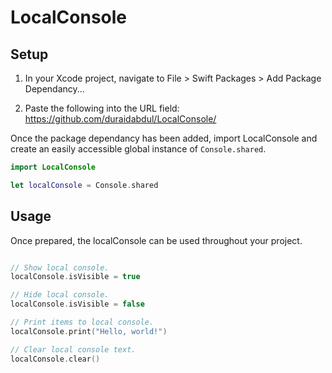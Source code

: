 # **LocalConsole**

## **Setup**

1. In your Xcode project, navigate to File > Swift Packages > Add Package Dependancy...

2. Paste the following into the URL field: https://github.com/duraidabdul/LocalConsole/

Once the package dependancy has been added, import LocalConsole and create an easily accessible global instance of ```Console.shared```.
```swift
import LocalConsole

let localConsole = Console.shared
```

## **Usage**
Once prepared, the localConsole can be used throughout your project.
```swift

// Show local console.
localConsole.isVisible = true

// Hide local console.
localConsole.isVisible = false

// Print items to local console.
localConsole.print("Hello, world!")

// Clear local console text.
localConsole.clear()
```
